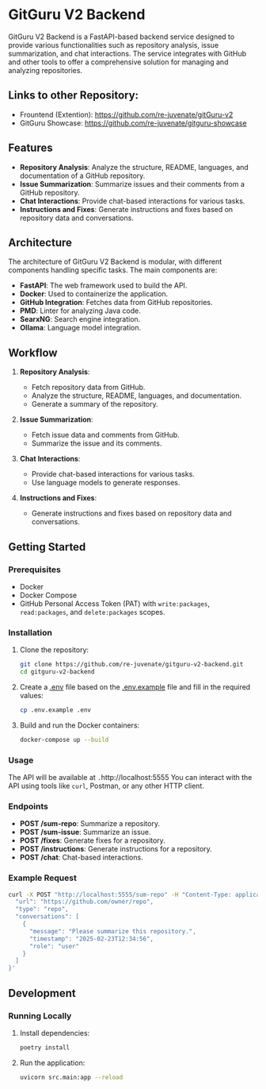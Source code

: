 # GitGuru V2 Backend

GitGuru V2 Backend is a FastAPI-based backend service designed to provide various functionalities such as repository analysis, issue summarization, and chat interactions. The service integrates with GitHub and other tools to offer a comprehensive solution for managing and analyzing repositories.

## Links to other Repository:
- Frountend (Extention): https://github.com/re-juvenate/gitGuru-v2
- GitGuru Showcase: https://github.com/re-juvenate/gitguru-showcase

## Features

- **Repository Analysis**: Analyze the structure, README, languages, and documentation of a GitHub repository.
- **Issue Summarization**: Summarize issues and their comments from a GitHub repository.
- **Chat Interactions**: Provide chat-based interactions for various tasks.
- **Instructions and Fixes**: Generate instructions and fixes based on repository data and conversations.

## Architecture

The architecture of GitGuru V2 Backend is modular, with different components handling specific tasks. The main components are:

- **FastAPI**: The web framework used to build the API.
- **Docker**: Used to containerize the application.
- **GitHub Integration**: Fetches data from GitHub repositories.
- **PMD**: Linter for analyzing Java code.
- **SearxNG**: Search engine integration.
- **Ollama**: Language model integration.

## Workflow

1. **Repository Analysis**:
    - Fetch repository data from GitHub.
    - Analyze the structure, README, languages, and documentation.
    - Generate a summary of the repository.

2. **Issue Summarization**:
    - Fetch issue data and comments from GitHub.
    - Summarize the issue and its comments.

3. **Chat Interactions**:
    - Provide chat-based interactions for various tasks.
    - Use language models to generate responses.

4. **Instructions and Fixes**:
    - Generate instructions and fixes based on repository data and conversations.

## Getting Started

### Prerequisites

- Docker
- Docker Compose
- GitHub Personal Access Token (PAT) with `write:packages`, `read:packages`, and `delete:packages` scopes.

### Installation

1. Clone the repository:

    ```sh
    git clone https://github.com/re-juvenate/gitguru-v2-backend.git
    cd gitguru-v2-backend
    ```

2. Create a [.env](http://_vscodecontentref_/1) file based on the [.env.example](http://_vscodecontentref_/2) file and fill in the required values:

    ```sh
    cp .env.example .env
    ```

3. Build and run the Docker containers:

    ```sh
    docker-compose up --build
    ```

### Usage

The API will be available at `.`http://localhost:5555 You can interact with the API using tools like `curl`, Postman, or any other HTTP client.

### Endpoints

- **POST /sum-repo**: Summarize a repository.
- **POST /sum-issue**: Summarize an issue.
- **POST /fixes**: Generate fixes for a repository.
- **POST /instructions**: Generate instructions for a repository.
- **POST /chat**: Chat-based interactions.

### Example Request

```sh
curl -X POST "http://localhost:5555/sum-repo" -H "Content-Type: application/json" -d '{
  "url": "https://github.com/owner/repo",
  "type": "repo",
  "conversations": [
    {
      "message": "Please summarize this repository.",
      "timestamp": "2025-02-23T12:34:56",
      "role": "user"
    }
  ]
}'
```

## Development

### Running Locally

1. Install dependencies:

    ```sh
    poetry install
    ```

2. Run the application:

    ```sh
    uvicorn src.main:app --reload
    ```

